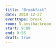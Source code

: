 ```yaml
---
title: "Breakfast"
date: 2018-12-27
eventtype: break
room: 5.ansihackroom
start: 9:00
end: 9:55
draft: true
---
```


